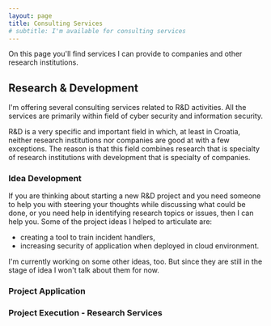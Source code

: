 ```yaml
---
layout: page
title: Consulting Services
# subtitle: I'm available for consulting services
---
```


On this page you'll find services I can provide to companies and other research institutions.

## Research & Development

I'm offering several consulting services related to R&D activities. All the services are primarily within field of
cyber security and information security.

R&D is a very specific and important field in which, at least in Croatia, neither research institutions nor
companies are good at with a few exceptions. The reason is that this field combines research that is specialty
of research institutions with development that is specialty of companies.

### Idea Development

If you are thinking about starting a new R&D project and you need someone to help you with steering your
thoughts while discussing what could be done, or you need help in identifying research topics or issues,
then I can help you. Some of the project ideas I helped to articulate are:

* creating a tool to train incident handlers,
* increasing security of application when deployed in cloud environment.

I'm currently working on some other ideas, too. But since they are still in the stage of idea I won't talk
about them for now.

### Project Application

### Project Execution - Research Services

